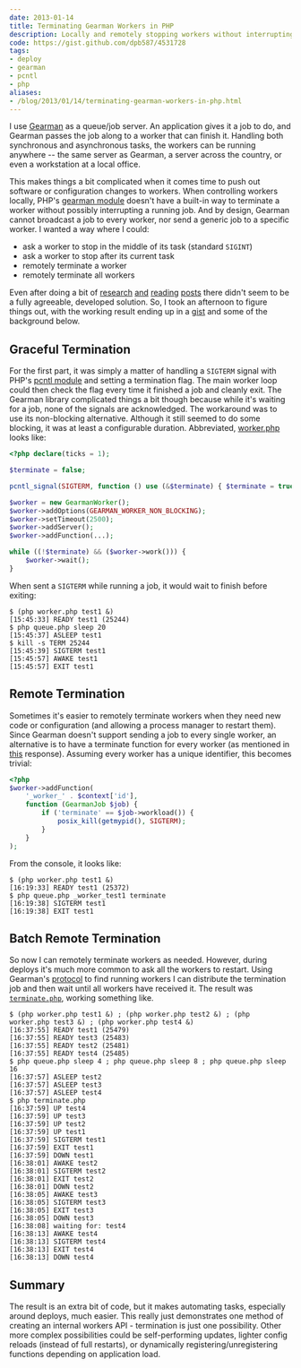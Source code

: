 ```yaml
---
date: 2013-01-14
title: Terminating Gearman Workers in PHP
description: Locally and remotely stopping workers without interrupting jobs.
code: https://gist.github.com/dpb587/4531728
tags:
- deploy
- gearman
- pcntl
- php
aliases:
- /blog/2013/01/14/terminating-gearman-workers-in-php.html
---
```


I use [Gearman][1] as a queue/job server. An application gives it a job to do, and Gearman passes the job along to a
worker that can finish it. Handling both synchronous and asynchronous tasks, the workers can be running anywhere -- the
same server as Gearman, a server across the country, or even a workstation at a local office.

This makes things a bit complicated when it comes time to push out software or configuration changes to workers. When
controlling workers locally, PHP's [gearman module][2] doesn't have a built-in way to terminate a worker without
possibly interrupting a running job. And by design, Gearman cannot broadcast a job to every worker, nor send a generic
job to a specific worker. I wanted a way where I could:

 * ask a worker to stop in the middle of its task (standard `SIGINT`)
 * ask a worker to stop after its current task
 * remotely terminate a worker
 * remotely terminate all workers

Even after doing a bit of [research][10] [and][10] [reading][12] [posts][13] there didn't seem to be a fully agreeable,
developed solution. So, I took an afternoon to figure things out, with the working result ending up in a [gist][gist]
and some of the background below.


## Graceful Termination

For the first part, it was simply a matter of handling a `SIGTERM` signal with PHP's [pcntl module][3] and setting a
termination flag. The main worker loop could then check the flag every time it finished a job and cleanly exit. The
Gearman library complicated things a bit though because while it's waiting for a job, none of the signals are
acknowledged. The workaround was to use its non-blocking alternative. Although it still seemed to do some blocking, it
was at least a configurable duration. Abbreviated, [worker.php][gist-worker.php] looks like:

```php
<?php declare(ticks = 1);

$terminate = false;

pcntl_signal(SIGTERM, function () use (&$terminate) { $terminate = true; });

$worker = new GearmanWorker(); 
$worker->addOptions(GEARMAN_WORKER_NON_BLOCKING); 
$worker->setTimeout(2500);
$worker->addServer();
$worker->addFunction(...);

while ((!$terminate) && ($worker->work())) {
    $worker->wait();
}
```

When sent a `SIGTERM` while running a job, it would wait to finish before exiting:

```
$ (php worker.php test1 &)
[15:45:33] READY test1 (25244)
$ php queue.php sleep 20
[15:45:37] ASLEEP test1
$ kill -s TERM 25244
[15:45:39] SIGTERM test1
[15:45:57] AWAKE test1
[15:45:57] EXIT test1
```


## Remote Termination

Sometimes it's easier to remotely terminate workers when they need new code or configuration (and allowing a process
manager to restart them). Since Gearman doesn't support sending a job to every single worker, an alternative is to have
a terminate function for every worker (as mentioned in [this][5] response). Assuming every worker has a unique
identifier, this becomes trivial:

```php
<?php
$worker->addFunction(
    '_worker_' . $context['id'],
    function (GearmanJob $job) {
        if ('terminate' == $job->workload()) {
            posix_kill(getmypid(), SIGTERM);
        }
    }
);
```

From the console, it looks like:

```
$ (php worker.php test1 &)
[16:19:33] READY test1 (25372)
$ php queue.php _worker_test1 terminate
[16:19:38] SIGTERM test1
[16:19:38] EXIT test1
```


## Batch Remote Termination

So now I can remotely terminate workers as needed. However, during deploys it's much more common to ask all the workers
to restart. Using Gearman's [protocol][4] to find running workers I can distribute the termination job and then wait
until all workers have received it. The result was [`terminate.php`][gist-terminate.php], working something like.

```
$ (php worker.php test1 &) ; (php worker.php test2 &) ; (php worker.php test3 &) ; (php worker.php test4 &)
[16:37:55] READY test1 (25479)
[16:37:55] READY test3 (25483)
[16:37:55] READY test2 (25481)
[16:37:55] READY test4 (25485)
$ php queue.php sleep 4 ; php queue.php sleep 8 ; php queue.php sleep 16
[16:37:57] ASLEEP test2
[16:37:57] ASLEEP test3
[16:37:57] ASLEEP test4
$ php terminate.php
[16:37:59] UP test4
[16:37:59] UP test3
[16:37:59] UP test2
[16:37:59] UP test1
[16:37:59] SIGTERM test1
[16:37:59] EXIT test1
[16:37:59] DOWN test1
[16:38:01] AWAKE test2
[16:38:01] SIGTERM test2
[16:38:01] EXIT test2
[16:38:01] DOWN test2
[16:38:05] AWAKE test3
[16:38:05] SIGTERM test3
[16:38:05] EXIT test3
[16:38:05] DOWN test3
[16:38:08] waiting for: test4
[16:38:13] AWAKE test4
[16:38:13] SIGTERM test4
[16:38:13] EXIT test4
[16:38:13] DOWN test4
```


## Summary

The result is an extra bit of code, but it makes automating tasks, especially around deploys, much easier. This really
just demonstrates one method of creating an internal workers API - termination is just one possibility. Other more
complex possibilities could be self-performing updates, lighter config reloads (instead of full restarts), or
dynamically registering/unregistering functions depending on application load.


 [gist]: https://gist.github.com/dpb587/4531728
 [gist-terminate.php]: https://gist.github.com/dpb587/4531728#file-terminate-php
 [gist-worker.php]: https://gist.github.com/dpb587/4531728#file-worker-php

 [1]: http://gearman.org/
 [2]: http://php.net/manual/en/book.gearman.php
 [3]: http://php.net/manual/en/book.pcntl.php
 [4]: http://gearman.org/protocol
 [5]: http://stackoverflow.com/questions/7663922/gearman-using-php-possible-to-send-job-message-to-all-workers/7664139#7664139

 [10]: http://gearman.org/php_reference
 [11]: https://groups.google.com/forum/?fromgroups=#!topic/gearman/ST6Ikw7__kY
 [12]: http://stackoverflow.com/questions/2270323/stopping-gearman-workers-nicely
 [13]: http://stackoverflow.com/questions/7663922/gearman-using-php-possible-to-send-job-message-to-all-workers
